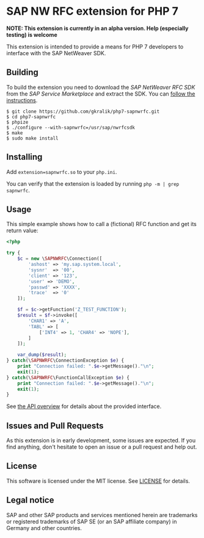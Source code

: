 # SAP NW RFC extension for PHP 7

**NOTE: This extension is currently in an alpha version. Help (especially testing) is welcome**

This extension is intended to provide a means for PHP 7 developers to interface with the SAP NetWeaver SDK.

## Building

To build the extension you need to download the *SAP NetWeaver RFC SDK* from the *SAP Service Marketplace* and extract the SDK. You can [follow the instructions](http://sap.github.io/PyRFC/install.html#install-c-connector).

```
$ git clone https://github.com/gkralik/php7-sapnwrfc.git
$ cd php7-sapnwrfc
$ phpize
$ ./configure --with-sapnwrfc=/usr/sap/nwrfcsdk
$ make
$ sudo make install
```

## Installing

Add `extension=sapnwrfc.so` to your `php.ini`.

You can verify that the extension is loaded by running `php -m | grep sapnwrfc`.

## Usage

This simple example shows how to call a (fictional) RFC function and get its return value:

```php
<?php

try {
    $c = new \SAPNWRFC\Connection([
        'ashost' => 'my.sap.system.local',
        'sysnr'  => '00',
        'client' => '123',
        'user' => 'DEMO',
        'passwd' => 'XXXX',
        'trace'  => '0'
    ]);

    $f = $c->getFunction('Z_TEST_FUNCTION');
    $result = $f->invoke([
        'CHAR1' => 'A',
        'TABL' => [
            ['INT4' => 1, 'CHAR4' => 'NOPE'],
        ]
    ]);

    var_dump($result);
} catch(\SAPNWRFC\ConnectionException $e) {
    print "Connection failed: ".$e->getMessage()."\n";
    exit(1);
} catch(\SAPNWRFC\FunctionCallException $e) {
    print "Connection failed: ".$e->getMessage()."\n";
    exit(1);
}
```

See [the API overview](docs/api.md) for details about the provided interface.

## Issues and Pull Requests

As this extension is in early development, some issues are expected. If you find anything, don't hesitate to open an issue or a pull request and help out.

## License

This software is licensed under the MIT license. See [LICENSE](LICENSE) for details.

## Legal notice

SAP and other SAP products and services mentioned herein are trademarks or registered trademarks of SAP SE (or an SAP affiliate company) in Germany and other countries.

